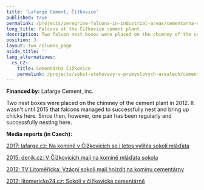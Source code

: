 ```yaml
---
title: 'Lafarge Cement, Čížkovice'
published: true
permalink: /projects/peregrine-falcons-in-industrial-areas/cementarna-cizkovice
long_title: Falcons at the Čížkovice cement plant.
description: Two falcon nest boxes were placed on the chimney of the cement plant in 2012.
position: 3
layout: two_columns_page
aside_title: ''
lang_alternatives:
  cs_CZ:
    title: Cementárna Čížkovice
    permalink: /projects/sokol-stehovavy-v-prumyslovych-arealech/cementarna-cizkovice
---
```

**Financed by:** Lafarge Cement, inc.

Two nest boxes were placed on the chimney of the cement plant in 2012. It wasn't until 2015 that falcons managed to successfully nest and bring up chicks here. Since then, however, one pair has been regularly and successfully nesting here.

**Media reports (in Czech):**

[2017: lafarge.cz: Na komíně v Čížkovicích se i letos vylíhla sokolí mláďata](https://www.lafarge.cz/na_komn_v_kovicch_se_i_letos_vylhla_sokol_mlata)

[2015: denik.cz: V Čížkovicích mají na komíně mláďata sokola](https://litomericky.denik.cz/zpravy_region/v-cizkovicich-maji-na-komine-mladata-sokola-20150625.html) 

[2012: TV Litoměřicka: Vzácní sokoli mají hnízdit na komínu cementárny ](https://www.youtube.com/watch?v=h1w1B6OSc3Y)

[2012: litomericko24.cz: Sokoli v čížkovické cementárně](http://litomericko24.cz/2012/11/08/sokoli-v-cizkovicke-cementarne/)
